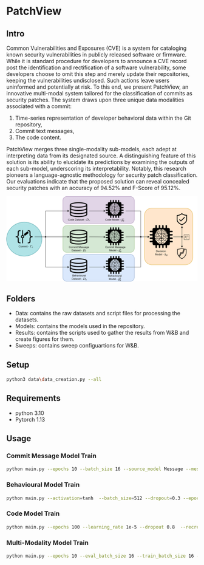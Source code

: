 # PatchView

## Intro
Common Vulnerabilities and Exposures (CVE) is a system for cataloging known security vulnerabilities in publicly released software or firmware. While it is standard procedure for developers to announce a CVE record post the identification and rectification of a software vulnerability, some developers choose to omit this step and merely update their repositories, keeping the vulnerabilities undisclosed. Such actions leave users uninformed and potentially at risk. To this end, we present PatchView, an innovative multi-modal system tailored for the classification of commits as security patches. The system draws upon three unique data modalities associated with a commit: 
1) Time-series representation of developer behavioral data within the Git repository,
2) Commit text messages, 
3) The code content. 

PatchView merges three single-modality sub-models, each adept at interpreting data from its designated source. A distinguishing feature of this solution is its ability to elucidate its predictions by examining the outputs of each sub-model, underscoring its interpretability. Notably, this research pioneers a language-agnostic methodology for security patch classification. Our evaluations indicate that the proposed solution can reveal concealed security patches with an accuracy of 94.52% and F-Score of 95.12%.


![PatchView Design](results/design3.drawio.png "a title")

## Folders
* Data: contains the raw datasets and script files for processing the datasets.
* Models: contains the models used in the repository.
* Results: contains the scripts used to gather the results from W&B and create figures for them.
* Sweeps: contains sweep configuartions for W&B.

## Setup
```bash
python3 data\data_creation.py --all
```

## Requirements
* python 3.10
* Pytorch 1.13


## Usage
### Commit Message Model Train
```bash
python main.py --epochs 10 --batch_size 16 --source_model Message --message_model_type roberta --learning_rate 1e-5 --recreate_cache
```

### Behavioural Model Train
```bash
python main.py --activation=tanh  --batch_size=512 --dropout=0.3 --epochs=600 --event_l1=83 --event_l2=41 --event_l3=83 --event_l4=80 --event_window_size=41 --folds=10 --learning_rate=0.0001 --run_fold=7 --source_model=Events
```

### Code Model Train
```bash
python main.py --epochs 100 --learning_rate 1e-5 --dropout 0.8  --recreate-cache --folds 10  --source_model Code  --model_type roberta
```

### Multi-Modality Model Train
```bash
python main.py --epochs 10 --eval_batch_size 16 --train_batch_size 16 -lr 1e-5 --dropout 0.7  --recreate_cache --code_merge_file --source_model Multi
```
